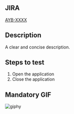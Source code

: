 ## JIRA
[AYB-XXXX](https://xpertai.atlassian.net/browse/AYB-XXXX)

## Description
A clear and concise description.

## Steps to test
1. Open the application
2. Close the application

## Mandatory GIF
![giphy](https://user-images.githubusercontent.com/11458794/174755433-cee92291-6282-4ea5-aab8-d8d4307eaeb0.gif)

